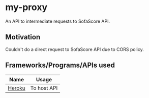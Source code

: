 # my-proxy
An API to intermediate requests to SofaScore API.

## Motivation
Couldn't do a direct request to SofaScore API due to CORS policy.

## Frameworks/Programs/APIs used
| Name                                             | Usage                                                        |
| ------------------------------------------------ | ------------------------------------------------------------ |
| [Heroku](https://www.heroku.com/) | To host API |